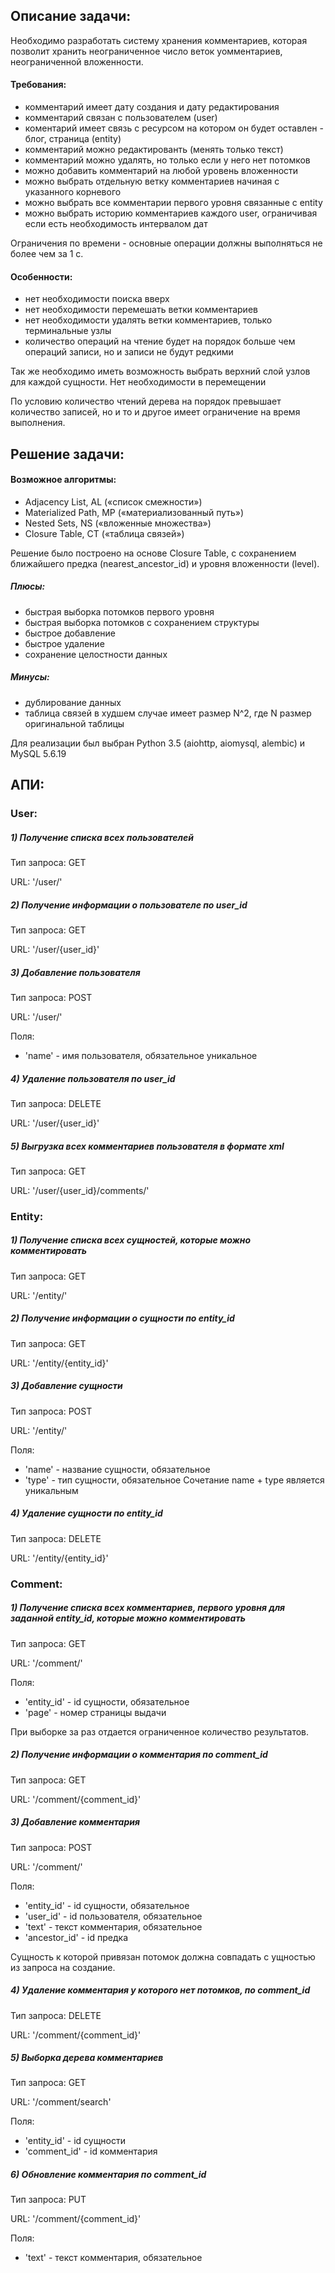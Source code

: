 ## Описание задачи:

Необходимо разработать систему хранения комментариев, которая позволит хранить неограниченное число веток уомментариев, неограниченной вложенности.

#### Требования:
* комментарий имеет дату создания и дату редактирования
* комментарий связан с пользователем (user)
* коментарий имеет связь с ресурсом на котором он будет оставлен - блог, страница (entity)
* комментарий можно редактированть (менять только текст)
* комментарий можно удалять, но только если у него нет потомков
* можно добавить комментарий на любой уровень вложенности
* можно выбрать отдельную ветку комментариев начиная с указанного корневого
* можно выбрать все комментарии первого уровня связанные с entity
* можно выбрать историю комментариев каждого user, ограничивая если есть необходимость интервалом дат

Ограничения по времени - основные операции должны выполняться не более чем за 1 с.

#### Особенности:
* нет необходимости поиска вверх
* нет необходимости перемешать ветки комментариев
* нет необходимости удалять ветки комментариев, только терминальные узлы
* количество операций на чтение будет на порядок больше чем операций записи, но и записи не будут редкими

Так же необходимо иметь возможность выбрать верхний слой узлов для каждой сущности.
Нет необходимости в перемещении

По условию количество чтений дерева на порядок превышает количество записей,
но и то и другое имеет ограничение на время выполнения.

## Решение задачи:</h2>

#### Возможное алгоритмы:
* Adjacency List, AL («список смежности»)
* Materialized Path, MP («материализованный путь»)
* Nested Sets, NS («вложенные множества»)
* Closure Table, CT («таблица связей»)

Решение было построено на основе Closure Table, с сохранением ближайшего предка (nearest_ancestor_id) и уровня вложенности (level).
##### Плюсы:
* быстрая выборка потомков первого уровня
* быстрая выборка потомков с сохранением структуры
* быстрое добавление
* быстрое удаление
* сохранение целостности данных

##### Минусы:
* дублирование данных
* таблица связей в худшем случае имеет размер N^2, где N размер оригинальной таблицы

Для реализации был выбран Python 3.5 (aiohttp, aiomysql, alembic) и MySQL 5.6.19

## АПИ:

### User:

##### 1) Получение списка всех пользователей

Тип запроса: GET

URL: '/user/'

##### 2) Получение информации о пользователе по user_id

Тип запроса: GET

URL: '/user/{user_id}'

##### 3) Добавление пользователя

Тип запроса: POST

URL: '/user/'

Поля:
* 'name' - имя пользователя, обязательное уникальное

##### 4) Удаление пользователя по user_id

Тип запроса: DELETE

URL: '/user/{user_id}'

##### 5) Выгрузка всех комментариев пользователя в формате xml

Тип запроса: GET

URL: '/user/{user_id}/comments/'

### Entity:

##### 1) Получение списка всех сущностей, которые можно комментировать

Тип запроса: GET

URL: '/entity/'

##### 2) Получение информации о сущности по entity_id

Тип запроса: GET

URL: '/entity/{entity_id}'

##### 3) Добавление сущности

Тип запроса: POST

URL: '/entity/'

Поля:
* 'name' - название сущности, обязательное
* 'type' - тип сущности, обязательное
Сочетание name + type является уникальным

##### 4) Удаление сущности по entity_id

Тип запроса: DELETE

URL: '/entity/{entity_id}'

### Comment:

##### 1) Получение списка всех комментариев, первого уровня для заданной entity_id, которые можно комментировать

Тип запроса: GET

URL: '/comment/'

Поля:
* 'entity_id' - id сущности, обязательное
* 'page' - номер страницы выдачи

При выборке за раз отдается ограниченное количество результатов.

##### 2) Получение информации о комментария по comment_id

Тип запроса: GET

URL: '/comment/{comment_id}'

##### 3) Добавление комментария

Тип запроса: POST

URL: '/comment/'

Поля:
* 'entity_id' - id сущности, обязательное
* 'user_id' - id пользователя, обязательное
* 'text' - текст комментария, обязательное
* 'ancestor_id' - id предка

Сущность к которой привязан потомок должна совпадать с ущностью из запроса на создание.

##### 4) Удаление комментария у которого нет потомков, по comment_id

Тип запроса: DELETE

URL: '/comment/{comment_id}'

##### 5) Выборка дерева комментариев

Тип запроса: GET

URL: '/comment/search'

Поля:
* 'entity_id' - id сущности
* 'comment_id' - id комментария

##### 6) Обновление комментария по comment_id

Тип запроса: PUT

URL: '/comment/{comment_id}'

Поля:
* 'text' - текст комментария, обязательное
